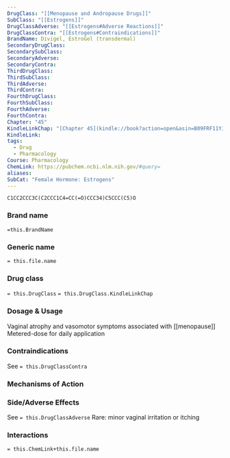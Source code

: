 ```yaml
---
DrugClass: "[[Menopause and Andropause Drugs]]"
SubClass: "[[Estrogens]]"
DrugClassAdverse: "[[Estrogens#Adverse Reactions]]"
DrugClassContra: "[[Estrogens#Contraindications]]"
BrandName: Divigel, EstroGel (transdermal)
SecondaryDrugClass: 
SecondarySubClass: 
SecondaryAdverse: 
SecondaryContra: 
ThirdDrugClass: 
ThirdSubClass: 
ThirdAdverse: 
ThirdContra: 
FourthDrugClass: 
FourthSubClass: 
FourthAdverse: 
FourthContra: 
Chapter: "45"
KindleLinkChap: "[Chapter 45](kindle://book?action=open&asin=B09FRF11YJ&location=26138)"
KindleLink: 
tags:
  - Drug
  - Pharmacology
Course: Pharmacology
ChemLink: https://pubchem.ncbi.nlm.nih.gov/#query=
aliases: 
SubCat: "Female Hormone: Estrogens"
---
```

```smiles
C1CC2CCC3C(C2CCC1C4=CC(=O)CCC34)C5CCC(C5)O
```

### Brand name
`=this.BrandName`

### Generic name
`= this.file.name`

### Drug class 
`= this.DrugClass`
	`= this.DrugClass.KindleLinkChap`

### Dosage & Usage
Vaginal atrophy and vasomotor symptoms associated with [[menopause]] 
Metered-dose for daily application

### Contraindications
See `= this.DrugClassContra`

### Mechanisms of Action


### Side/Adverse Effects
See `= this.DrugClassAdverse`
Rare: minor vaginal irritation or itching 

### Interactions

`= this.ChemLink+this.file.name`

